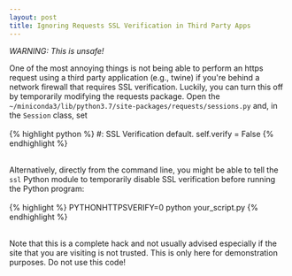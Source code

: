 ```yaml
---
layout: post
title: Ignoring Requests SSL Verification in Third Party Apps
---
```


<!--
<img class="img-left" align="left" src="{{ site.url }}/images/">
-->

<i>WARNING: This is unsafe!</i>

One of the most annoying things is not being able to perform an https request using a third party application (e.g., twine) if you're behind a network firewall that requires SSL verification. Luckily, you can turn this off by temporarily modifying the requests package. Open the `~/miniconda3/lib/python3.7/site-packages/requests/sessions.py` and, in the `Session` class, set
<br><br>
{% highlight python %}
#: SSL Verification default.
self.verify = False
{% endhighlight %}
<br><br>

Alternatively, directly from the command line, you might be able to tell the `ssl` Python module to temporarily disable SSL verification before running the Python program:
<br><br>
{% highlight %}
PYTHONHTTPSVERIFY=0 python your_script.py
{% endhighlight %}
<br><br>

Note that this is a complete hack and not usually advised especially if the site that you are visiting is not trusted. This is only here for demonstration purposes. Do not use this code! 
